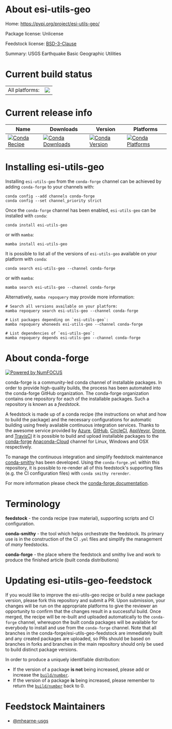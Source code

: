 About esi-utils-geo
===================

Home: https://pypi.org/project/esi-utils-geo/

Package license: Unlicense

Feedstock license: [BSD-3-Clause](https://github.com/conda-forge/esi-utils-geo-feedstock/blob/main/LICENSE.txt)

Summary: USGS Earthquake Basic Geographic Utilities

Current build status
====================


<table><tr><td>All platforms:</td>
    <td>
      <a href="https://dev.azure.com/conda-forge/feedstock-builds/_build/latest?definitionId=18105&branchName=main">
        <img src="https://dev.azure.com/conda-forge/feedstock-builds/_apis/build/status/esi-utils-geo-feedstock?branchName=main">
      </a>
    </td>
  </tr>
</table>

Current release info
====================

| Name | Downloads | Version | Platforms |
| --- | --- | --- | --- |
| [![Conda Recipe](https://img.shields.io/badge/recipe-esi--utils--geo-green.svg)](https://anaconda.org/conda-forge/esi-utils-geo) | [![Conda Downloads](https://img.shields.io/conda/dn/conda-forge/esi-utils-geo.svg)](https://anaconda.org/conda-forge/esi-utils-geo) | [![Conda Version](https://img.shields.io/conda/vn/conda-forge/esi-utils-geo.svg)](https://anaconda.org/conda-forge/esi-utils-geo) | [![Conda Platforms](https://img.shields.io/conda/pn/conda-forge/esi-utils-geo.svg)](https://anaconda.org/conda-forge/esi-utils-geo) |

Installing esi-utils-geo
========================

Installing `esi-utils-geo` from the `conda-forge` channel can be achieved by adding `conda-forge` to your channels with:

```
conda config --add channels conda-forge
conda config --set channel_priority strict
```

Once the `conda-forge` channel has been enabled, `esi-utils-geo` can be installed with `conda`:

```
conda install esi-utils-geo
```

or with `mamba`:

```
mamba install esi-utils-geo
```

It is possible to list all of the versions of `esi-utils-geo` available on your platform with `conda`:

```
conda search esi-utils-geo --channel conda-forge
```

or with `mamba`:

```
mamba search esi-utils-geo --channel conda-forge
```

Alternatively, `mamba repoquery` may provide more information:

```
# Search all versions available on your platform:
mamba repoquery search esi-utils-geo --channel conda-forge

# List packages depending on `esi-utils-geo`:
mamba repoquery whoneeds esi-utils-geo --channel conda-forge

# List dependencies of `esi-utils-geo`:
mamba repoquery depends esi-utils-geo --channel conda-forge
```


About conda-forge
=================

[![Powered by
NumFOCUS](https://img.shields.io/badge/powered%20by-NumFOCUS-orange.svg?style=flat&colorA=E1523D&colorB=007D8A)](https://numfocus.org)

conda-forge is a community-led conda channel of installable packages.
In order to provide high-quality builds, the process has been automated into the
conda-forge GitHub organization. The conda-forge organization contains one repository
for each of the installable packages. Such a repository is known as a *feedstock*.

A feedstock is made up of a conda recipe (the instructions on what and how to build
the package) and the necessary configurations for automatic building using freely
available continuous integration services. Thanks to the awesome service provided by
[Azure](https://azure.microsoft.com/en-us/services/devops/), [GitHub](https://github.com/),
[CircleCI](https://circleci.com/), [AppVeyor](https://www.appveyor.com/),
[Drone](https://cloud.drone.io/welcome), and [TravisCI](https://travis-ci.com/)
it is possible to build and upload installable packages to the
[conda-forge](https://anaconda.org/conda-forge) [Anaconda-Cloud](https://anaconda.org/)
channel for Linux, Windows and OSX respectively.

To manage the continuous integration and simplify feedstock maintenance
[conda-smithy](https://github.com/conda-forge/conda-smithy) has been developed.
Using the ``conda-forge.yml`` within this repository, it is possible to re-render all of
this feedstock's supporting files (e.g. the CI configuration files) with ``conda smithy rerender``.

For more information please check the [conda-forge documentation](https://conda-forge.org/docs/).

Terminology
===========

**feedstock** - the conda recipe (raw material), supporting scripts and CI configuration.

**conda-smithy** - the tool which helps orchestrate the feedstock.
                   Its primary use is in the construction of the CI ``.yml`` files
                   and simplify the management of *many* feedstocks.

**conda-forge** - the place where the feedstock and smithy live and work to
                  produce the finished article (built conda distributions)


Updating esi-utils-geo-feedstock
================================

If you would like to improve the esi-utils-geo recipe or build a new
package version, please fork this repository and submit a PR. Upon submission,
your changes will be run on the appropriate platforms to give the reviewer an
opportunity to confirm that the changes result in a successful build. Once
merged, the recipe will be re-built and uploaded automatically to the
`conda-forge` channel, whereupon the built conda packages will be available for
everybody to install and use from the `conda-forge` channel.
Note that all branches in the conda-forge/esi-utils-geo-feedstock are
immediately built and any created packages are uploaded, so PRs should be based
on branches in forks and branches in the main repository should only be used to
build distinct package versions.

In order to produce a uniquely identifiable distribution:
 * If the version of a package **is not** being increased, please add or increase
   the [``build/number``](https://docs.conda.io/projects/conda-build/en/latest/resources/define-metadata.html#build-number-and-string).
 * If the version of a package **is** being increased, please remember to return
   the [``build/number``](https://docs.conda.io/projects/conda-build/en/latest/resources/define-metadata.html#build-number-and-string)
   back to 0.

Feedstock Maintainers
=====================

* [@mhearne-usgs](https://github.com/mhearne-usgs/)

